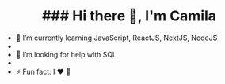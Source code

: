 <h1 align="center">### Hi there 👋, I'm Camila</h1>

- 🌱 I’m currently learning JavaScript, ReactJS, NextJS, NodeJS
- 
- 🤔 I’m looking for help with SQL
- 
- ⚡ Fun fact: I ❤️ 🎷
